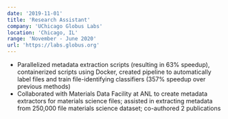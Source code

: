 ```yaml
---
date: '2019-11-01'
title: 'Research Assistant'
company: 'UChicago Globus Labs'
location: 'Chicago, IL'
range: 'November - June 2020'
url: 'https://labs.globus.org'
---
```


- Parallelized metadata extraction scripts (resulting in 63% speedup), containerized scripts using Docker, created pipeline to automatically label files and train file-identifying classifiers (357% speedup over previous methods)
- Collaborated with Materials Data Facility at ANL to create metadata extractors for materials science files; assisted in extracting metadata from 250,000 file materials science dataset; co-authored 2 publications
